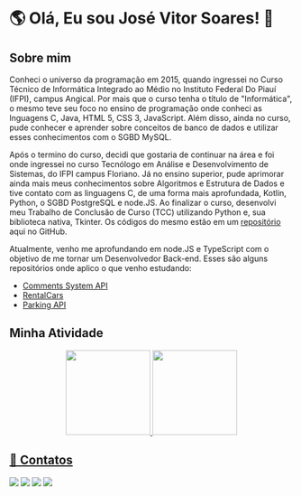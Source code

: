 # 🌎 Olá, Eu sou José Vitor Soares! 👋

## Sobre mim

Conheci o universo da programação em 2015, quando ingressei no Curso Técnico de Informática Integrado ao Médio no Instituto Federal Do Piauí (IFPI), campus Angical. Por mais que o curso tenha o título de "Informática", o mesmo teve seu foco no ensino de programação onde conheci as lnguagens C, Java, HTML 5, CSS 3, JavaScript. Além disso, ainda no curso, pude conhecer e aprender sobre conceitos de banco de dados e utilizar esses conhecimentos com o SGBD MySQL.

Após o termino do curso, decidi que gostaria de continuar na área e foi onde ingressei no curso Tecnólogo em Análise e Desenvolvimento de Sistemas, do IFPI campus Floriano. Já no ensino superior, pude aprimorar ainda mais meus conhecimentos sobre Algoritmos e Estrutura de Dados e tive contato com as linguagens C, de uma forma mais aprofundada, Kotlin, Python, o SGBD PostgreSQL e node.JS. Ao finalizar o curso, desenvolvi meu Trabalho de Conclusão de Curso (TCC) utilizando  Python e, sua biblioteca nativa, Tkinter. Os códigos do mesmo estão em um [repositório](https://github.com/josevitorsoares/shorextractor) aqui no GitHub.

Atualmente, venho me aprofundando em node.JS e TypeScript com o objetivo de me tornar um Desenvolvedor Back-end. Esses são alguns repositórios onde aplico o que venho estudando: 

- [Comments System API](https://github.com/josevitorsoares/challenge_-_system_comments)
- [RentalCars](https://github.com/josevitorsoares/rental_cars)
- [Parking API](https://github.com/josevitorsoares/parking_api)

## Minha Atividade

<div align="center">
  <a href="https://github.com/josevitorsoares">
  <img height="150em" src="https://github-readme-stats.vercel.app/api?username=josevitorsoares&show_icons=true&theme=vue-dark&include_all_commits=true&count_private=true"/>
  <img height="150em" src="https://github-readme-stats.vercel.app/api/top-langs/?username=josevitorsoares&layout=compact&langs_count=7&theme=vue-dark"/>
</div>

<!-- ## 🖥️ Algumas Tecnologias
<div style="display: inline_block"><br>
  <img align="center" alt="JVS-Node.JS" height="50" width="50" src="https://raw.githubusercontent.com/devicons/devicon/1119b9f84c0290e0f0b38982099a2bd027a48bf1/icons/nodejs/nodejs-original.svg">
  <img align="center" alt="JVS-TypeScript" height="40" width="40" src="https://raw.githubusercontent.com/devicons/devicon/1119b9f84c0290e0f0b38982099a2bd027a48bf1/icons/typescript/typescript-original.svg">
  <img align="center" alt="JVS-React" height="40" width="40" src="https://raw.githubusercontent.com/devicons/devicon/1119b9f84c0290e0f0b38982099a2bd027a48bf1/icons/react/react-original.svg">
   <img align="center" alt="JVS-Js" height="40" width="40" src="https://raw.githubusercontent.com/devicons/devicon/master/icons/javascript/javascript-plain.svg">
  <img align="center" alt="JVS-Java" height="50" width="50" src="https://cdn.jsdelivr.net/gh/devicons/devicon/icons/java/java-original.svg">
  <img align="center" alt="JVS-C" height="40" width="40" src="https://cdn.jsdelivr.net/gh/devicons/devicon/icons/c/c-original.svg">
</div> -->


## 📲 Contatos

<div>
  <a href="https://www.linkedin.com/in/josevitorsoares/" target="_blank"><img src="https://img.shields.io/badge/-LinkedIn-%230077B5?style=for-the-badge&logo=linkedin&logoColor=white" target="_blank"></a>
  <a href = "mailto:josevitorgoncalvessoares@gmail.com"><img src="https://img.shields.io/badge/-Gmail-%23333?style=for-the-badge&logo=gmail&logoColor=white" target="_blank"></a>
  <a href="https://instagram.com/jsevitorsoares" target="_blank"><img src="https://img.shields.io/badge/Instagram-E4405F?style=for-the-badge&logo=instagram&logoColor=white" target="_blank"></a>
 	<a href="https://twitter.com/JseVitorSoares" target="_blank"><img src="https://img.shields.io/badge/Twitter-1DA1F2?style=for-the-badge&logo=twitter&logoColor=white" target="_blank"></a>
</div>
